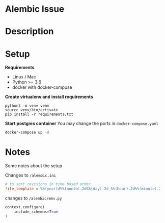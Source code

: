 # Alembic Issue

# Description


# Setup

**Requirements**
- Linux / Mac
- Python >= 3.6
- docker with docker-compose

**Create virtualenv and install requirements**
```
python3 -m venv venv
source venv/bin/activate
pip install -r requirements.txt
```

**Start postgres container**
You may change the ports in `docker-compose.yaml`

```bash
docker-compose up -d
```

# Notes
Some notes about the setup

Changes to `/alembic.ini`
```ini
# to sort revisions in time based order
file_template = %%(year)d%%(month).2d%%(day).2d_%%(hour).2d%%(minute).2d%%(second).2d_%%(rev)s_%%(slug)s
```

changes to `/alembic/env.py`
```python
context.configure(
    include_schemas=True
)
```

